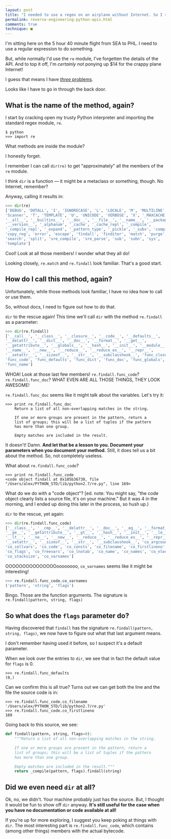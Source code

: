 ```yaml
---
layout: post
title: "I needed to use a regex on an airplane without Internet. So I reverse engineered the API."
permalink: reverse-engineering-python-apis.html
comments: true
technique: ■
---
```



I'm sitting here on the 5 hour 40 minute flight from SEA to PHL. I need to use a regular expression to do something.

But, while normally I'd use the `re` module, I've forgetten the details of the API. And to top it off, I'm *certainly not* ponying up $14 for the crappy plane Internet!

I guess that means I have [*three* problems](http://regex.info/blog/2006-09-15/247).

Looks like I have to go in through the back door.


## What is the name of the method, again?

I start by cracking open my trusty Python interpreter and importing the standard regex module, `re`.

```
$ python
>>> import re
```

What methods are inside the module?

I honestly forget.

I remember I can call `dir(re)` to get "approximately" all the members of the `re` module.

I think `dir` is a function &mdash; it might be a metaclass or something, though. No Internet, remember?

Anyway, calling it results in:

```python
>>> dir(re)
['DEBUG', 'DOTALL', 'I', 'IGNORECASE', 'L', 'LOCALE', 'M', 'MULTILINE', 'S',
'Scanner', 'T', 'TEMPLATE', 'U', 'UNICODE', 'VERBOSE', 'X', '_MAXCACHE',
'__all__', '__builtins__', '__doc__', '__file__', '__name__', '__package__',
'__version__', '_alphanum', '_cache', '_cache_repl', '_compile',
'_compile_repl', '_expand', '_pattern_type', '_pickle', '_subx', 'compile',
'copy_reg', 'error', 'escape', 'findall', 'finditer', 'match', 'purge',
'search', 'split', 'sre_compile', 'sre_parse', 'sub', 'subn', 'sys',
'template']
```

Cool! Look at all those members! I wonder what they all do!

Looking closely, `re.match` and `re.findall` look familiar. That's a good start.


## How do I call this method, again?

Unfortunately, while those methods look familiar, I have no idea how to call or use them.

So, without docs, I need to figure out how to do that.

`dir` to the rescue again! This time we'll call `dir` with the method `re.findall` as a parameter:

```python
>>> dir(re.findall)
['__call__', '__class__', '__closure__', '__code__', '__defaults__',
'__delattr__', '__dict__', '__doc__', '__format__', '__get__',
'__getattribute__', '__globals__', '__hash__', '__init__', '__module__',
'__name__', '__new__', '__reduce__', '__reduce_ex__', '__repr__',
'__setattr__', '__sizeof__', '__str__', '__subclasshook__', 'func_closure',
'func_code', 'func_defaults', 'func_dict', 'func_doc', 'func_globals',
'func_name']
```

WHOA! Look at those last few members! `re.findall.func_code`? `re.findall.func_doc`? WHAT EVEN ARE ALL THOSE THINGS, THEY LOOK AWESOME!

`re.findall.func_doc` seems like it might talk about the variables. Let's try it:

```
>>> print re.findall.func_doc
    Return a list of all non-overlapping matches in the string.

    If one or more groups are present in the pattern, return a
    list of groups; this will be a list of tuples if the pattern
    has more than one group.

    Empty matches are included in the result.
```

It doesn't! Damn. **And let that be a lesson to you. Document your parameters when you document your method.** Still, it does tell us a bit about the method. So, not completely useless.

What about `re.findall.func_code`?

```
>>> print re.findall.func_code
<code object findall at 0x105b36730, file "/Users/alex/PYTHON_STD/lib/python2.7/re.py", line 169>
```

What do we do with a "code object"? [ed. note: You might say, "the code object clearly lists a source file, it's on your machine." But it was 4 in the morning, and I ended up doing this later in the process, so hush up.)

`dir` to the rescue, yet again:

```python
>>> dir(re.findall.func_code)
['__class__', '__cmp__', '__delattr__', '__doc__', '__eq__', '__format__',
'__ge__', '__getattribute__', '__gt__', '__hash__', '__init__', '__le__',
'__lt__', '__ne__', '__new__', '__reduce__', '__reduce_ex__', '__repr__',
'__setattr__', '__sizeof__', '__str__', '__subclasshook__', 'co_argcount',
'co_cellvars', 'co_code', 'co_consts', 'co_filename', 'co_firstlineno',
'co_flags', 'co_freevars', 'co_lnotab', 'co_name', 'co_names', 'co_nlocals',
'co_stacksize', 'co_varnames']
```

OOOOOOOOOOOOOOOoooooooo, `co_varnames` seems like it might be interesting!

```python
>>> re.findall.func_code.co_varnames
('pattern', 'string', 'flags')
```

Bingo. Those are the function arguments. The signature is `re.findall(pattern, string, flags)`


## So what does the `flags` parameter do?

Having discovered that `findall` has the signature `re.findall(pattern, string, flags)`, we now have to figure out what that last argument means.

I don't remember having used it before, so I suspect it's a default parameter.

When we look over the entries to `dir`, we see that in fact the default value for `flags` is 0.

```
>>> re.findall.func_defaults
(0,)
```

Can we confirm this is all true? Turns out we can get both the line and the file the source code is in:

```
>>> re.findall.func_code.co_filename
'/Users/alex/PYTHON_STD/lib/python2.7/re.py'
>>> re.findall.func_code.co_firstlineno
169
```

Going back to this source, we see:

```python
def findall(pattern, string, flags=0):
    """Return a list of all non-overlapping matches in the string.

    If one or more groups are present in the pattern, return a
    list of groups; this will be a list of tuples if the pattern
    has more than one group.

    Empty matches are included in the result."""
    return _compile(pattern, flags).findall(string)
```


## Did we even need `dir` at all?

Ok, no, we didn't. Your machine probably just has the source. But, I thought it would be fun to show off `dir` anyway. **It's still useful for the case when you have no documentation or code available at all!**

If you're up for more exploring, I suggest you keep poking at things with `dir`. The most interesting part is `re.findall.func_code`, which contains (among other things) members with the actual bytecode.